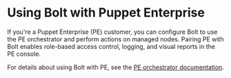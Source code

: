 # Using Bolt with Puppet Enterprise

If you're a Puppet Enterprise \(PE\) customer, you can configure Bolt to use the PE orchestrator and perform actions on managed nodes. Pairing PE with Bolt enables role-based access control, logging, and visual reports in the PE console.

For details about using Bolt with PE, see the [PE orchestrator documentation](https://puppet.com/docs/pe/latest/bolt_configure_orchestrator.html).
